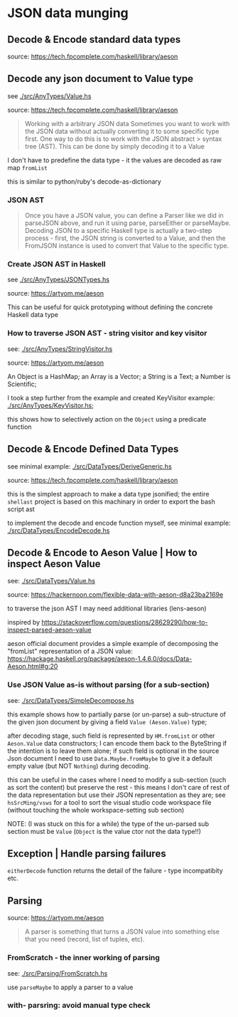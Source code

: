 # JSON data munging

## Decode & Encode standard data types

source: <https://tech.fpcomplete.com/haskell/library/aeson>

## Decode any json document to Value type

see [./src/AnyTypes/Value.hs](./src/AnyTypes/Value.hs)

source: <https://tech.fpcomplete.com/haskell/library/aeson>

> Working with a arbitrary JSON data
> Sometimes you want to work with the JSON data without actually
> converting it to some specific type first. One way to do this is
> to work with the JSON abstract > syntax tree (AST). This can be
> done by simply decoding it to a Value

I don't have to predefine the data type - it the values are decoded
as raw map `fromList`

this is similar to python/ruby's decode-as-dictionary

### JSON AST

> Once you have a JSON value, you can define a Parser like we did
> in parseJSON above, and run it using parse, parseEither or parseMaybe.
> Decoding JSON to a specific Haskell type is actually a two-step
> process - first, the JSON string is converted to a Value, and then
> the FromJSON instance is used to convert that Value to the specific type.

### Create JSON AST in Haskell

see [./src/AnyTypes/JSONTypes.hs](./src/AnyTypes/JSONTypes.hs)

source: <https://artyom.me/aeson>

This can be useful for quick prototyping without defining the
concrete Haskell data type

### How to traverse JSON AST - string visitor and key visitor

see: [./src/AnyTypes/StringVisitor.hs](./src/AnyTypes/StringVisitor.hs)

source: <https://artyom.me/aeson>

An Object is a HashMap; an Array is a Vector; a String is a Text;
a Number is Scientific;

I took a step further from the example and created KeyVisitor example:
[./src/AnyTypes/KeyVisitor.hs](./src/AnyTypes/KeyVisitor.hs);

this shows how to selectively action on the `Object` using a predicate
function

## Decode & Encode Defined Data Types

see minimal example: [./src/DataTypes/DeriveGeneric.hs](./src/DataTypes/DeriveGeneric.hs)

source: <https://tech.fpcomplete.com/haskell/library/aeson>

this is the simplest approach to make a data type jsonified; the entire
`shellast` project is based on this machinary in order to export the
bash script ast

to implement the decode and encode function myself, see minimal example:
[./src/DataTypes/EncodeDecode.hs](./src/DataTypes/EncodeDecode.hs)

## Decode & Encode to Aeson Value | How to inspect Aeson Value

see: [./src/DataTypes/Value.hs](./src/DataTypes/Value.hs)

source: <https://hackernoon.com/flexible-data-with-aeson-d8a23ba2169e>

to traverse the json AST I may need additional libraries (lens-aeson)

inspired by <https://stackoverflow.com/questions/28629290/how-to-inspect-parsed-aeson-value>

aeson official document provides a simple example of decomposing the
"fromList" representation of a JSON value:
<https://hackage.haskell.org/package/aeson-1.4.6.0/docs/Data-Aeson.html#g:20>

### Use JSON Value as-is without parsing (for a sub-section)

see: [./src/DataTypes/SimpleDecompose.hs](./src/DataTypes/SimpleDecompose.hs)

this example shows how to partially parse (or un-parse) a sub-structure
of the given json document by giving a field `Value (Aeson.Value)` type;

after decoding stage, such field is represented by `HM.fromList` or
other `Aeson.Value` data constructors; I can encode them back to the
ByteString if the intention is to leave them alone; if such field is
optional in the source Json document I need to use `Data.Maybe.fromMaybe`
to give it a default empty value (but NOT `Nothing`) during decoding.

this can be useful in the cases where I need to modify a sub-section
(such as sort the content) but preserve the rest - this means I don't
care of rest of the data representation but use their JSON representation as
they are; see `hsSrcMing/vsws` for a tool to sort the visual studio
code workspace file (without touching the whole workspace-setting
sub section)

NOTE: (I was stuck on this for a while) the type of the un-parsed
sub section must be `Value` (`Object` is the value ctor not the data
type!!)

## Exception | Handle parsing failures

`eitherDecode` function returns the detail of the failure - type
incompatibity etc.

## Parsing

source: <https://artyom.me/aeson>

> A parser is something that turns a JSON value into something else
> that you need (record, list of tuples, etc).

### FromScratch - the inner working of parsing

see: [./src/Parsing/FromScratch.hs](./src/Parsing/FromScratch.hs)

use `parseMaybe` to apply a parser to a value

### with- parsring: avoid manual type check
